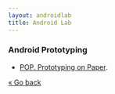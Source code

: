 ```yaml
---
layout: androidlab
title: Android Lab
---
```


### Android Prototyping

  * [POP. Prototyping on Paper](https://play.google.com/store/apps/details?id=com.studioirregular.pop).

[&laquo; Go back](./)